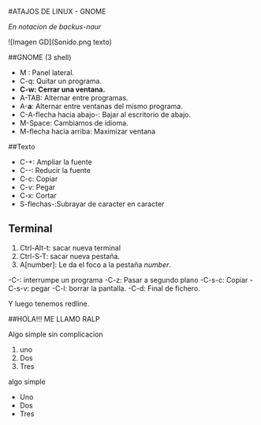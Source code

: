#ATAJOS DE LINUX - GNOME

_En notacion de backus-naur_

![Imagen GD](Sonido.png texto)

##GNOME (3 shell)

- M : Panel lateral.
- C-q: Quitar un programa.
- __C-w: Cerrar una ventana.__
- A-TAB: Alternar entre programas.
- A-__a__: Alternar entre ventanas del mismo programa.
- C-A-flecha hacia abajo-: Bajar al escritorio de abajo.
- M-Space: Cambiamos de idioma.
- M-flecha hacia arriba: Maximizar ventana


##Texto

- C-+: Ampliar la fuente
- C--: Reducir la fuente
- C-c: Copiar
- C-v: Pegar
- C-x: Cortar
- S-flechas-:Subrayar de caracter en caracter


## Terminal

 1. Ctrl-Alt-t: sacar nueva terminal
 2. Ctrl-S-T: sacar nueva pestaña.
 3. A[number]: Le da el foco a la pestaña _number_.

-C-: interrumpe un programa
-C-z: Pasar a segundo plano
-C-s-c: Copiar
-C-s-v: pegar
-C-l: borrar la pantalla.
-C-d: Final de fichero.

Y luego tenemos redline.


##HOLA!!! ME LLAMO RALP

Algo simple sin complicacion

1. uno
2. Dos
3. Tres 

algo simple

- Uno
- Dos
- Tres
